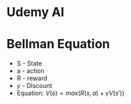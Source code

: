 # Udemy AI

# Bellman Equation

- S - State
- a - action
- R - reward
- $\gamma$ - Discount
- Equation: $V(s)=max(R(s,a) + \gamma V(s'))$

